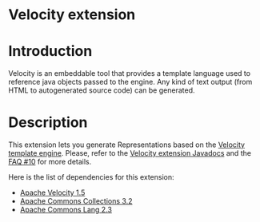 Velocity extension
==================

Introduction
============

Velocity is an embeddable tool that provides a template language used to
reference java objects passed to the engine. Any kind of text output
(from HTML to autogenerated source code) can be generated.

Description
===========

This extension lets you generate Representations based on the [Velocity
template
engine](http://velocity.apache.org/engine/).
Please, refer to the [Velocity extension
Javadocs](http://restlet.org/learn/javadocs/1.1/ext/org/restlet/ext/velocity/package-summary.html)
and the [FAQ
\#10](http://restlet.org/learn/javadocs/1.1/faq#10)
for more details.

Here is the list of dependencies for this extension:

-   [Apache Velocity
    1.5](http://velocity.apache.org/)
-   [Apache Commons Collections
    3.2](http://jakarta.apache.org/commons/collections)
-   [Apache Commons Lang
    2.3](http://jakarta.apache.org/commons/lang)

